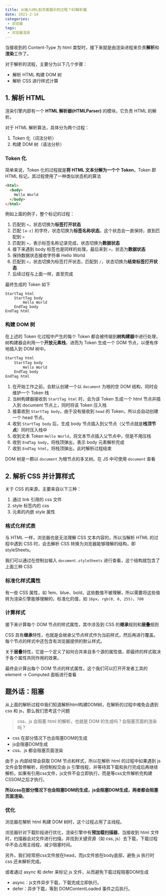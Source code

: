 ```yaml
---
title: 从输入URL到页面展示的过程？03解析篇
date: 2021-2-14
categories:
 - 浏览器
tags:
 - 浏览器渲染
---
```




当接收到的 Content-Type 为 html 类型时，接下来就是由渲染进程来负责**解析**和**渲染**工作了。

对于解析的流程，主要分为以下几个步骤：

+ 解析 HTML 构建 DOM 树
+ 解析 CSS 进行样式计算

## 1. 解析 HTML

渲染引擎内部有一个 **HTML 解析器(HTMLParser)** 的模块，它负责 HTML 的解析。

对于 HTML 解析算法，具体分为两个过程：

1. Token 化（词法分析）
2. 构建 DOM 树（语法分析）

### Token 化

简单来说，Token 化的过程就是**将 HTML 文本分解为一个个 Token**，Token 即 HTML 标记。其过程使用了一种类似状态机的算法

```html
<html>
  <body>
    Hello World
  </body>
</html>
```

例如上面的例子，整个标记的过程：

1. 匹配到 `<`，状态切换为**标签打开状态**
2. 匹配 `[a-z]` 的字符，状态切换为**标签名称状态**。这个状态会一直保持，直到匹配到 `>`
3. 匹配到 `>`，表示标签名称记录完成，状态切换为**数据状态**
4. 接下来遇到 body 标签也是同样的处理，最后来到 `>`，状态为**数据状态**
5. 保持数据状态接收字符串 Hello World
6. 匹配到 `<`，状态切换为标签打开状态，匹配到 `/`，状态切换为**结束标签打开状态**
7. 后续过程与上面一样，直至完成

最终生成的 Token 如下

```
StartTag html
	StartTag body
    	Hello World
    EndTag body
EndTag html
```

### 构建 DOM 树

在上述的 Token 化过程中产生的每个 Token 都会被传输到**树构建器**中进行处理，树构建器会利用一个**开放元素栈**，进而为 Token 生成一个 DOM 节点，以便有序地插入到 DOM 树中。

```html
StartTag html
	StartTag body
    	Hello World
    EndTag body
EndTag html
```

1. 在开始工作之前，会默认创建一个以 `document` 为根的空 DOM 结构，同时会维护一个 Token 栈
2. 当树构建器接收到 `StartTag html` 时，会为该 Token 生成一个 html 节点并插入到 document 节点上，同时将该 Token 压入栈
3. 接着收到 `StartTag body`，由于没有接收到 `head` 的 Token，所以会自动创建一个 head 节点。
4. 收到 `StartTag body` 后，生成 body 节点插入到父节点（父节点就是**栈顶节点**）同时压入栈中
5. 收到文本 Token `Hello World`，将文本节点插入父节点中，但是不用压栈
6. 收到 `EndTag body`，将栈顶弹出，表示 body 元素解析完成
7. 收到 `EndTag html`，将栈顶弹出，此时解析过程结束

DOM 树是一颗以 `document` 为根节点的多叉树。在 JS 中可使用  `document` 查看



## 2. 解析 CSS 并计算样式

关于 CSS 的来源，主要来自以下三种：

1. 通过 link 引用的 css 文件
2. style 标签内的 css
3. 元素的内嵌 style 属性

### 格式化样式表

与 HTML 一样，浏览器也是无法理解 CSS 文本内容的，所以当解析 HTML 的过程中遇到 CSS 时，会去解析 CSS 转换为浏览器能够理解的结构，即 styleSheets。

我们可以通过在控制台输入 `document.styleSheets` 进行查看，这个结构就包含了上面三种 CSS

### 标准化样式属性

有一些 CSS 属性，如 1em、blue、bold，这些数值不被理解，所以需要将这些值转为渲染引擎能够理解的，标准化的值，如 `16px`、`rgb(0, 0, 255)`、`700`

### 计算样式

接下来计算每个 DOM 节点的样式属性，其中涉及到 CSS 的**继承**规则和**层叠**规则

CSS 具有**继承**特性，也就是会继承父节点样式作为当前样式，然后再进行覆盖。每个节点的样式中还包含有浏览器提供的默认样式。

关于**层叠**特性，它是一个定义了如何合并来自多个源的属性值，即最终的样式取决于各个属性共同作用的效果。

最终会计算出每个 DOM 节点的样式属性，这个我们可以打开开发者工具的 element -> Computed 面板进行查看



## 题外话：阻塞

从上面的解析过程中我们知道解析html构建DOM树，在解析的过程中难免会遇到 css 和 js，那么我们思考这个问题

>  css、js 会阻塞 html 的解析，也就是 DOM 的生成吗？会阻塞页面的渲染吗？

+ css 在部分情况下也会阻塞DOM的生成
+ js会阻塞DOM生成
+ css、js 都会阻塞页面渲染

由于 js 内部经常会获取 DOM 节点和样式，所以在解析 html 的过程中如果遇到 js 文件会暂停解析，将控制权交由 js 引擎线程，并等待其下载和执行完成后再继续解析。如果有引用css文件，js文件不会立即执行，而是等css文件解析完构建CSSOM之后才执行。

**所以css在部分情况下也会阻塞DOM的生成，js会阻塞DOM生成，两者都会阻塞页面渲染**。

### 优化

浏览器在解析 html 构建 DOM 树时，这个过程占用了主线程。

浏览器针对下载阶段进行优化，渲染引擎中有**预加载扫描器**，当接收到 html 文件时，扫描器会对文件进行扫描，并找到关键资源（如 css, js）去下载，下载过程中不会占用主线程，减少阻塞时间。

另外，我们经常把css文件放在head，而js文件放在body底部，避免 js 执行时 css 还未解析完成。

或者通过 async 和 defer 来标记 js 文件，从而避免下载过程阻塞DOM生成

+ async：js文件异步下载，下载完成立即执行。
+ defer：异步下载，等到 DOMContentLoaded 事件之后执行。